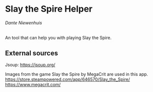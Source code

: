 # Slay the Spire Helper
###### Dante Niewenhuis
An tool that can help you with playing Slay the Spire.

## External sources
Jsoup: https://jsoup.org/

Images from the game Slay the Spire by MegaCrit are used in this app.<br>
https://store.steampowered.com/app/646570/Slay_the_Spire/ <br>
https://www.megacrit.com/

